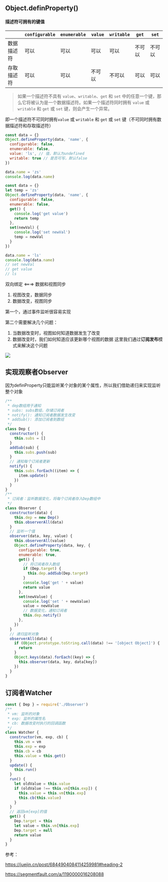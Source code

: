 ## Object.definProperty()

#### 描述符可拥有的键值

|            | `configurable` | `enumerable` | `value` | `writable` | `get`  | `set`  |
| ---------- | -------------- | ------------ | ------- | ---------- | ------ | ------ |
| 数据描述符 | 可以           | 可以         | 可以    | 可以       | 不可以 | 不可以 |
| 存取描述符 | 可以           | 可以         | 不可以  | 不可以     | 可以   | 可以   |

> 如果一个描述符不具有 `value`、`writable`、`get` 和 `set` 中的任意一个键，那么它将被认为是一个数据描述符。如果一个描述符同时拥有 `value` 或 `writable` 和 `get` 或 `set` 键，则会产生一个异常。

即一个描述符不可同时拥有`value` 或 `writable` 和 `get` 或 `set` 键（不可同时拥有数据描述符和存取描述符）

```js
const data = {}
Object.defineProperty(data, 'name', {
  configurable: false,
  enumerable: false,
  value: 'ls', // 值，默认为undefined
  writable: true // 是否可写，默认false
})

data.name = 'zs'
console.log(data.name)
```

```js
const data = {}
let temp = 'zs'
Object.defineProperty(data, 'name', {
  configurable: false,
  enumerable: false,
  get() {
    console.log('get value')
    return temp
  },
  set(newVal) {
    console.log('set newVal')
    temp = newVal
  }
})

data.name = 'ls'
console.log(data.name)
// set newVal
// get value
// ls
```

双向绑定 <===> 数据和视图同步

1. 视图改变，数据同步
2. 数据改变，视图同步

第一个，通过事件监听很容易实现

第二个需要解决几个问题：

1. 当数据改变时，视图如何知道数据发生了改变
2. 数据改变时，我们如何知道应该更新哪个视图的数据 这里我们通过**订阅发布**模式来解决这个问题

![](https://user-gold-cdn.xitu.io/2020/3/7/170b3f4e4eb01544)

## 实现观察者Observer

因为definProperty只能监听某个对象的某个属性，所以我们借助递归来实现监听整个对象

```js
/**
 * dep数组用于通知
 * subs: subs数组，存储订阅者
 * notify(): 通知订阅者数据发生改变
 * addSub(): 添加订阅者到数组
 */
class Dep {
  constructor() {
    this.subs = []
  }
  addSub(sub) {
    this.subs.push(sub)
  }
  // 通知每个订阅者更新
  notify() {
    this.subs.forEach((item) => {
      item.update()
    })
  }
}
/**
 * 订阅者：监听数据变化，将每个订阅者存入Dep数组中
 */
class Observer {
  constructor(data) {
    this.dep = new Dep()
    this.observerAll(data)
  }
  // 监听一个值
  observer(data, key, value) {
    this.observerAll(value)
    Object.defineProperty(data, key, {
      configurable: true,
      enumerable: true,
      get() {
        // 将订阅者存入数组
        if (Dep.target) {
          this.dep.addSub(Dep.target)
        }
        console.log('get ' + value)
        return value
      },
      set(newValue) {
        console.log('set ' + newValue)
        value = newValue
        // 数据变化，通知订阅者
        this.dep.notify()
      },
    })
  }
  // 递归监听对象
  observerAll(data) {
    if (Object.prototype.toString.call(data) !== '[object Object]') {
      return
    }
    Object.keys(data).forEach((key) => {
      this.observer(data, key, data[key])
    })
  }
}
```

## 订阅者Watcher

```js
const { Dep } = require('./Observer')
/**
 * vm: 监听的对象
 * exp: 监听的属性名
 * cb: 数据改变时执行的回调函数
 */
class Watcher {
  constructor(vm, exp, cb) {
    this.vm = vm
    this.exp = exp
    this.cb = cb
    this.value = this.get()
  }
  update() {
    this.run()
  }
  run() {
    let oldValue = this.value
    if (oldValue !== this.vm[this.exp]) {
      this.value = this.vm[this.exp]
      this.cb(this.value)
    }
  }
  // 返回vm[exp]的值
  get() {
    Dep.target = this
    let value = this.vm[this.exp]
    Dep.target = null
    return value
  }
}
```





参考：

https://juejin.cn/post/6844904084114259981#heading-2

https://segmentfault.com/a/1190000016208088